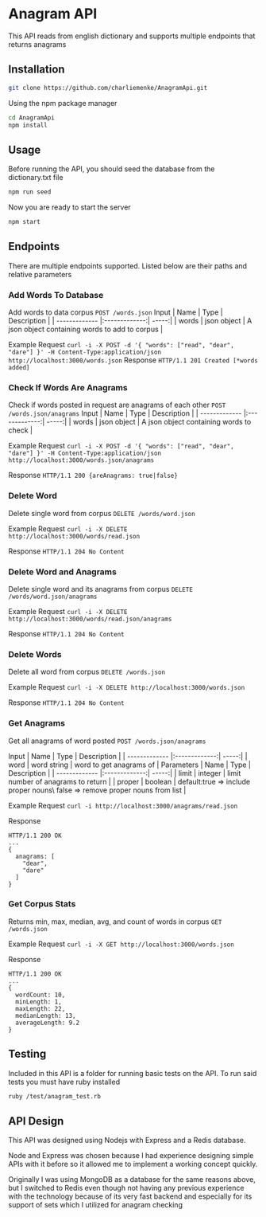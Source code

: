 # Anagram API

This API reads from english dictionary and supports multiple endpoints that returns anagrams

## Installation

```bash
git clone https://github.com/charliemenke/AnagramApi.git
```

Using the npm package manager

```bash
cd AnagramApi
npm install
```

## Usage

Before running the API, you should seed the database from the dictionary.txt file

```bash
npm run seed
```
Now you are ready to start the server

```bash
npm start
```

## Endpoints

There are multiple endpoints supported. Listed below are their paths and relative parameters

### Add Words To Database
Add words to data corpus ```POST /words.json```
Input
| Name        | Type           | Description  |
| ------------- |:-------------:| -----:|
| words      | json object | A json object containing words to add to corpus |

Example Request
```curl -i -X POST -d '{ "words": ["read", "dear", "dare"] }' -H Content-Type:application/json http://localhost:3000/words.json```
Response ```HTTP/1.1 201 Created [*words added]```

### Check If Words Are Anagrams
Check if words posted in request are anagrams of each other ```POST /words.json/anagrams```
Input
| Name        | Type           | Description  |
| ------------- |:-------------:| -----:|
| words      | json object | A json object containing words to check |

Example Request
```curl -i -X POST -d '{ "words": ["read", "dear", "dare"] }' -H Content-Type:application/json http://localhost:3000/words.json/anagrams```

Response ```HTTP/1.1 200 {areAnagrams: true|false}```

### Delete Word
Delete single word from corpus ```DELETE /words/word.json```

Example Request
```curl -i -X DELETE http://localhost:3000/words/read.json```

Response ```HTTP/1.1 204 No Content```

### Delete Word and Anagrams
Delete single word and its anagrams from corpus ```DELETE /words/word.json/anagrams```

Example Request
```curl -i -X DELETE http://localhost:3000/words/read.json/anagrams```

Response ```HTTP/1.1 204 No Content```

### Delete Words
Delete all word from corpus ```DELETE /words.json```

Example Request
```curl -i -X DELETE http://localhost:3000/words.json```

Response ```HTTP/1.1 204 No Content```

### Get Anagrams
Get all anagrams of word posted ```POST /words.json/anagrams```

Input
| Name        | Type           | Description  |
| ------------- |:-------------:| -----:|
| word      | word string | word to get anagrams of |
Parameters
| Name        | Type           | Description  |
| ------------- |:-------------:| -----:|
| limit      | integer | limit number of anagrams to return |
| proper      | boolean | default:true => include proper nouns\ false => remove proper nouns from list |

Example Request
```curl -i http://localhost:3000/anagrams/read.json```

Response 
```
HTTP/1.1 200 OK
...
{
  anagrams: [
    "dear",
    "dare"
  ]
}
```

### Get Corpus Stats
Returns min, max, median, avg, and count of words in corpus ```GET /words.json```

Example Request
```curl -i -X GET http://localhost:3000/words.json```

Response
```
HTTP/1.1 200 OK
...
{
  wordCount: 10,
  minLength: 1,
  maxLength: 22,
  medianLength: 13,
  averageLength: 9.2
}
```

## Testing

Included in this API is a folder for running basic tests on the API. To run said tests you must have ruby installed
```bash
ruby /test/anagram_test.rb
```

## API Design

This API was designed using Nodejs with Express and a Redis database.

Node and Express was chosen because I had experience designing simple APIs with it before so it allowed me to implement a working concept quickly.

Originally I was using MongoDB as a database for the same reasons above, but I switched to Redis even though not having any previous experience with the technology because of its very fast backend and especially for its support of sets which I utilized for anagram checking